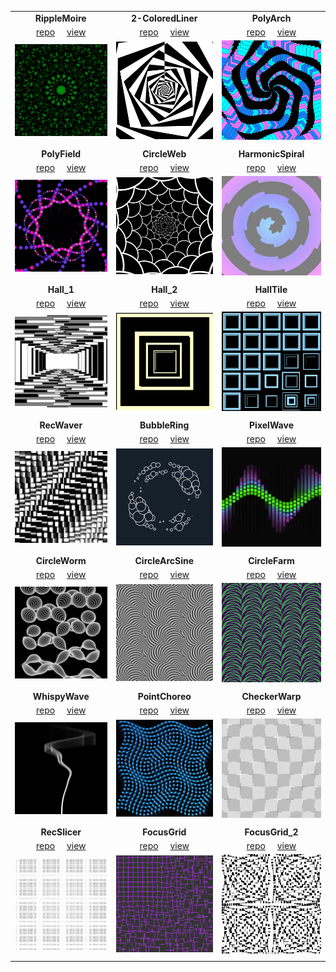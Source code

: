 
|  |  |  |  
|:-:|:-:|:-:|
| **RippleMoire** | **2-ColoredLiner** | **PolyArch** |
| [repo](https://github.com/smtsjhr/RippleMoire) &nbsp;&nbsp;&nbsp; [view](https://smtsjhr.com/RippleMoire) | [repo](https://github.com/smtsjhr/2-ColoredLiner) &nbsp;&nbsp;&nbsp; [view](https://smtsjhr.com/2-ColoredLiner)  | [repo](https://github.com/smtsjhr/PolyArch) &nbsp;&nbsp;&nbsp; [view](https://smtsjhr.com/PolyArch)  |   
|![image](https://github.com/smtsjhr/smtsjhr.github.io/blob/master/GalleryThumbs/RippleMoire_thumb.png)  | ![image](https://github.com/smtsjhr/smtsjhr.github.io/blob/master/GalleryThumbs/2-ColoredLiner_thumb.png)  |  ![image](https://github.com/smtsjhr/smtsjhr.github.io/blob/master/GalleryThumbs/PolyArch_thumb.png)  |  
|   |   |   | 
| **PolyField** | **CircleWeb** | **HarmonicSpiral** |
| [repo](https://github.com/smtsjhr/PolyField) &nbsp;&nbsp;&nbsp; [view](https://smtsjhr.com/PolyField) | [repo](https://github.com/smtsjhr/CircleWeb) &nbsp;&nbsp;&nbsp; [view](https://smtsjhr.com/CircleWeb)  | [repo](https://github.com/smtsjhr/RHarmonicSpiral) &nbsp;&nbsp;&nbsp; [view](https://smtsjhr.com/HarmonicSpiral)  |   
|![image](https://github.com/smtsjhr/smtsjhr.github.io/blob/master/GalleryThumbs/PolyField_thumb.png)  | ![image](https://github.com/smtsjhr/smtsjhr.github.io/blob/master/GalleryThumbs/CircleWeb_thumb.png)  |  ![image](https://github.com/smtsjhr/smtsjhr.github.io/blob/master/GalleryThumbs/HarmonicSpiral_thumb.png)  | 
|   |   |   | 
| **Hall_1** | **Hall_2** | **HallTile** |
| [repo](https://github.com/smtsjhr/Hall_1) &nbsp;&nbsp;&nbsp; [view](https://smtsjhr.com/Hall_1) | [repo](https://github.com/smtsjhr/Hall_2) &nbsp;&nbsp;&nbsp; [view](https://smtsjhr.com/Hall_2)  | [repo](https://github.com/smtsjhr/HallTile) &nbsp;&nbsp;&nbsp; [view](https://smtsjhr.com/HallTile)  |   
|![image](https://github.com/smtsjhr/smtsjhr.github.io/blob/master/GalleryThumbs/Hall_1_thumb.png)  | ![image](https://github.com/smtsjhr/smtsjhr.github.io/blob/master/GalleryThumbs/Hall_2_thumb.png)  |  ![image](https://github.com/smtsjhr/smtsjhr.github.io/blob/master/GalleryThumbs/HallTile_thumb.png)  |  
|   |   |   | 
| **RecWaver** | **BubbleRing** | **PixelWave** |
| [repo](https://github.com/smtsjhr/RecWaver) &nbsp;&nbsp;&nbsp; [view](https://smtsjhr.com/RecWaver) | [repo](https://github.com/smtsjhr/BubbleRing) &nbsp;&nbsp;&nbsp; [view](https://smtsjhr.com/BubbleRing)  | [repo](https://github.com/smtsjhr/PixelWave) &nbsp;&nbsp;&nbsp; [view](https://smtsjhr.com/PixelWave)  |   
|![image](https://github.com/smtsjhr/smtsjhr.github.io/blob/master/GalleryThumbs/RecWaver_thumb.png)  | ![image](https://github.com/smtsjhr/smtsjhr.github.io/blob/master/GalleryThumbs/BubbleRing_thumb.png)  |  ![image](https://github.com/smtsjhr/smtsjhr.github.io/blob/master/GalleryThumbs/PixelWave_thumb.png)  |  
|   |   |   |
| **CircleWorm** | **CircleArcSine** | **CircleFarm** |
| [repo](https://github.com/smtsjhr/CircleWorm) &nbsp;&nbsp;&nbsp; [view](https://smtsjhr.com/CircleWorm) | [repo](https://github.com/smtsjhr/CircleArcSine) &nbsp;&nbsp;&nbsp; [view](https://smtsjhr.com/CircleArcSine)  | [repo](https://github.com/smtsjhr/CircleFarm) &nbsp;&nbsp;&nbsp; [view](https://smtsjhr.com/CircleFarm)  |   
|![image](https://github.com/smtsjhr/smtsjhr.github.io/blob/master/GalleryThumbs/CircleWorm_thumb.png)  | ![image](https://github.com/smtsjhr/smtsjhr.github.io/blob/master/GalleryThumbs/CircleArcSine_thumb.png)  |  ![image](https://github.com/smtsjhr/smtsjhr.github.io/blob/master/GalleryThumbs/CircleFarm_thumb.png)  |  
|   |   |   |
| **WhispyWave** | **PointChoreo** | **CheckerWarp** |
| [repo](https://github.com/smtsjhr/WhispyWave) &nbsp;&nbsp;&nbsp; [view](https://smtsjhr.com/WhispyWave) | [repo](https://github.com/smtsjhr/PointChoreo) &nbsp;&nbsp;&nbsp; [view](https://smtsjhr.com/PointChoreo)  | [repo](https://github.com/smtsjhr/CheckerWarp) &nbsp;&nbsp;&nbsp; [view](https://smtsjhr.com/CheckerWarp)  |   
|![image](https://github.com/smtsjhr/smtsjhr.github.io/blob/master/GalleryThumbs/WhispyWave_thumb.png)  | ![image](https://github.com/smtsjhr/smtsjhr.github.io/blob/master/GalleryThumbs/PointChoreo_thumb.png)  |  ![image](https://github.com/smtsjhr/smtsjhr.github.io/blob/master/GalleryThumbs/CheckerWarp_thumb.png)  |  
|   |   |   |
| **RecSlicer** | **FocusGrid** | **FocusGrid_2** |
| [repo](https://github.com/smtsjhr/RecSlicer) &nbsp;&nbsp;&nbsp; [view](https://smtsjhr.com/RecSlicer) | [repo](https://github.com/smtsjhr/FocusGrid) &nbsp;&nbsp;&nbsp; [view](https://smtsjhr.com/FocusGrid)  | [repo](https://github.com/smtsjhr/FocusGrid_2) &nbsp;&nbsp;&nbsp; [view](https://smtsjhr.com/FocusGrid_2)  |   
|![image](https://github.com/smtsjhr/smtsjhr.github.io/blob/master/GalleryThumbs/RecSlicer_thumb.png)  | ![image](https://github.com/smtsjhr/smtsjhr.github.io/blob/master/GalleryThumbs/FocusGrid_thumb.png)  |  ![image](https://github.com/smtsjhr/smtsjhr.github.io/blob/master/GalleryThumbs/FocusGrid_2_thumb.png)  |  
|   |   |   | 
